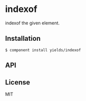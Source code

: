 
# indexof

  indexof the given element.

## Installation

    $ component install yields/indexof

## API

   

## License

  MIT
